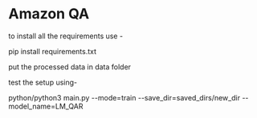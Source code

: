 # Amazon QA

to install all the requirements use -

pip install requirements.txt

put the processed data in data folder

test the setup using-

python/python3 main.py --mode=train --save_dir=saved_dirs/new_dir --model_name=LM_QAR
